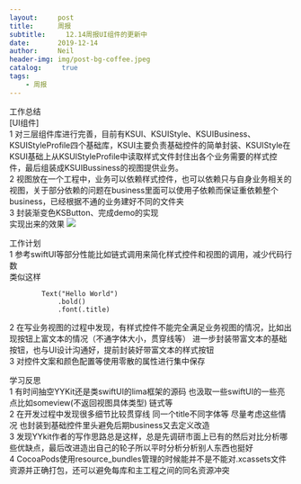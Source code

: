 ```yaml
---
layout:     post
title:      周报
subtitle:	  12.14周报UI组件的更新中
date:       2019-12-14
author:     Neil
header-img: img/post-bg-coffee.jpeg
catalog: 	 true
tags:
    - 周报
---
```


工作总结  
[UI组件]  
1 对三层组件库进行完善，目前有KSUI、KSUIStyle、KSUIBusiness、KSUIStyleProfile四个基础库，KSUI主要负责基础控件的简单封装、KSUIStyle在KSUI基础上从KSUIStyleProfile中读取样式文件封住出各个业务需要的样式控件，最后组装成KSUIBussiness的视图提供业务。  
2 视图放在一个工程中，业务可以依赖样式控件，也可以依赖只与自身业务相关的视图，关于部分依赖的问题在business里面可以使用子依赖而保证重依赖整个business，已经根据不通的业务建好不同的文件夹  
3 封装渐变色KSButton、完成demo的实现  
实现出来的效果
![](https://tva1.sinaimg.cn/large/006tNbRwly1ga2iuk352fj30ls0bswj5.jpg)

工作计划  
1 参考swiftUI等部分性能比如链式调用来简化样式控件和视图的调用，减少代码行数  
类似这样

```
        Text("Hello World")
            .bold()
            .font(.title)
```    

2 在写业务视图的过程中发现，有样式控件不能完全满足业务视图的情况，比如出现按钮上富文本的情况（不通字体大小，贯穿线等）
进一步封装带富文本的基础按钮，也与UI设计沟通好，提前封装好带富文本的样式按钮  
3 对控件文案和颜色配置等使用零散的属性进行集中保存  

学习反思  
1 有时间抽空YYKit还是类swiftUI的lima框架的源码 也汲取一些swiftUI的一些亮点比如someview(不返回视图具体类型) 链式等   
2 在开发过程中发现很多细节比较贯穿线 同一个title不同字体等 尽量考虑这些情况 也封装到基础控件里头避免后期business又去定义改造  
3 发现YYkit作者的写作思路总是这样，总是先调研市面上已有的然后对比分析哪些优缺点，最后改进造出自己的轮子所以平时分析分析别人东西也挺好  
4 CocoaPods使用resource_bundles管理的时候能并不是不能对.xcassets文件资源并正确打包，还可以避免每库和主工程之间的同名资源冲突